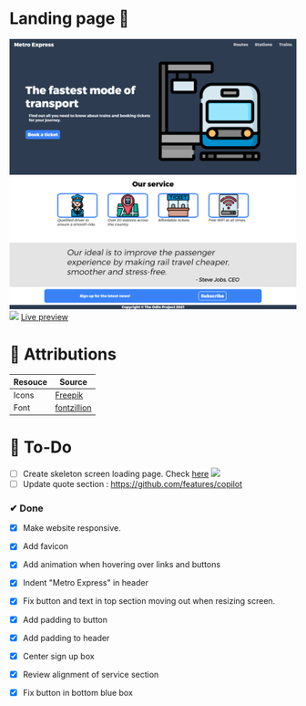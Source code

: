 # Landing page 🚂
![](img/final.png)
![](responsive-landing-page.gif)
[Live preview](https://creme332.github.io/my-odin-projects/landing-page/)

# 📌 Attributions
Resouce | Source
---|---
Icons |[Freepik](https://www.flaticon.com/authors/freepik)
Font | [fontzillion](https://www.fontzillion.com/fonts/cannot-into-space-fonts/trueno?utm_source=fontsquirrel.com&utm_medium=matcherator_link&utm_campaign=trueno)
# 🔨 To-Do
- [ ] Create skeleton screen loading page. Check [here](https://github.com/nullilac/skeleton-screen-css)
![](https://repository-images.githubusercontent.com/288806640/d48c8c80-ea9c-11ea-88af-3e79933b0e1e)
- [ ] Update quote section : https://github.com/features/copilot

### ✔ Done
- [x] Make website responsive.
- [x] Add favicon
- [x] Add animation when hovering over links and buttons
- [x] Indent "Metro Express" in header
- [x] Fix button and text in top section moving out when resizing screen. 
- [x] Add padding to button
- [x] Add padding to header
- [x] Center sign up box
- [x] Review alignment of service section 
- [x] Fix button in bottom blue box


